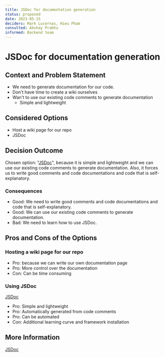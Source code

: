 ```yaml
---
title: JSDoc for documentation generation
status: proposed
date: 2023-05-15
deciders: Mark Lucernas, Hieu Pham
consulted: Akshay Prabhu
informed: Backend team
---
```


# JSDoc for documentation generation

## Context and Problem Statement

- We need to generate documentation for our code.
- Don't have time to create a wiki ourselves
- Wan't to use our existing code comments to generate documentation
    - Simple and lightweight

## Considered Options

- Host a wiki page for our repo
- JSDoc

## Decision Outcome

Chosen option: "[JSDoc](https://jsdoc.app/)", because it is simple and
lightweight and we can use our existing code comments to generate documentation.
Also, it forces us to write good comments and code documentations and code that
is self-explanatory.

### Consequences

- Good: We need to write good comments and code documentations and code that is
  self-explanatory.
- Good: We can use our existing code comments to generate documentation.
- Bad: We need to learn how to use JSDoc.

## Pros and Cons of the Options

### Hosting a wiki page for our repo

- Pro: because we can write our own documentation page
- Pro: More control over the documentation
- Con: Can be time consuming

### Using JSDoc

[JSDoc](https://jsdoc.app/)

- Pro: Simple and lightweight
- Pro: Automatically generated from code comments
- Pro: Can be automated
- Con: Additional learning curve and framework installation

## More Information

[JSDoc](https://jsdoc.app/)

